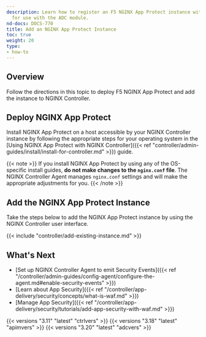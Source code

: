 ```yaml
---
description: Learn how to register an F5 NGINX App Protect instance with NGINX Controller
  for use with the ADC module.
nd-docs: DOCS-770
title: Add an NGINX App Protect Instance
toc: true
weight: 20
type:
- how-to
---
```


## Overview

Follow the directions in this topic to deploy F5 NGINX App Protect and add the instance to NGINX Controller.

## Deploy NGINX App Protect

<div data-proofer-ignore>

Install NGINX App Protect on a host accessible by your NGINX Controller instance by following the appropriate steps for your operating system in the [Using NGINX App Protect with NGINX Controller]({{< ref "controller/admin-guides/install/install-for-controller.md" >}}) guide.

{{< note >}}
If you install NGINX App Protect by using any of the OS-specific install guides, **do not make changes to the `nginx.conf` file**.
The NGINX Controller Agent manages `nginx.conf` settings and will make the appropriate adjustments for you.
{{< /note >}}

</div>

## Add the NGINX App Protect Instance

Take the steps below to add the NGINX App Protect instance by using the NGINX Controller user interface.

{{< include "controller/add-existing-instance.md" >}}

## What's Next

- [Set up NGINX Controller Agent to emit Security Events]({{< ref "/controller/admin-guides/config-agent/configure-the-agent.md#enable-security-events" >}})
- [Learn about App Security]({{< ref "/controller/app-delivery/security/concepts/what-is-waf.md" >}})
- [Manage App Security]({{< ref "/controller/app-delivery/security/tutorials/add-app-security-with-waf.md" >}})

{{< versions "3.11" "latest" "ctrlvers" >}}
{{< versions "3.18" "latest" "apimvers" >}}
{{< versions "3.20" "latest" "adcvers" >}}
